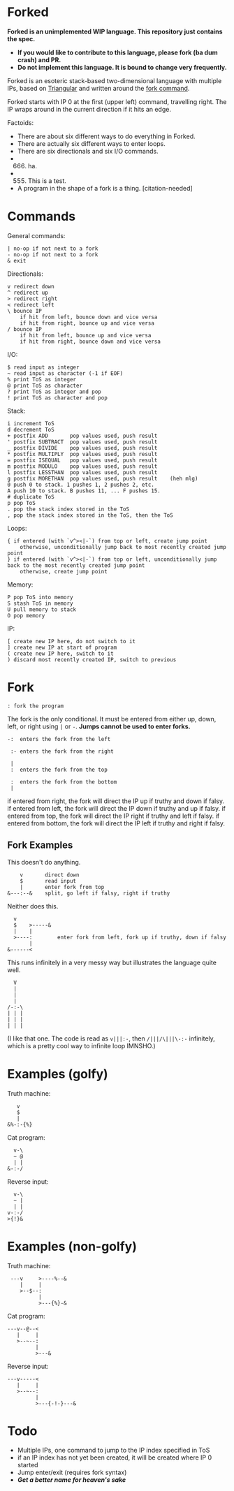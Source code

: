 # Forked

**Forked is an unimplemented WIP language. This repository just contains the spec.**

 - **If you would like to contribute to this language, please fork (ba dum crash) and PR.**
 - **Do not implement this language. It is bound to change very frequently.**

Forked is an esoteric stack-based two-dimensional language with multiple IPs, based on [Triangular](//git.io/triangular) and written around the [fork command](#fork).

Forked starts with IP 0 at the first (upper left) command, travelling right. The IP wraps around in the current direction if it hits an edge.

Factoids:

 - There are about six different ways to do everything in Forked.
 - There are actually six different ways to enter loops.
 - There are six directionals and six I/O commands.
 - 666. ha.
 - 555. This is a test.
 - A program in the shape of a fork is a thing. \[citation-needed\]

# Commands

General commands:

    | no-op if not next to a fork
    - no-op if not next to a fork
    & exit

Directionals:

    v redirect down
    ^ redirect up
    > redirect right
    < redirect left
    \ bounce IP
        if hit from left, bounce down and vice versa
        if hit from right, bounce up and vice versa
    / bounce IP
        if hit from left, bounce up and vice versa
        if hit from right, bounce down and vice versa

I/O:

    $ read input as integer
    ~ read input as character (-1 if EOF)
    % print ToS as integer
    @ print ToS as character
    ? print ToS as integer and pop
    ! print ToS as character and pop

Stack:

    i increment ToS
    d decrement ToS
    + postfix ADD       pop values used, push result
    ' postfix SUBTRACT  pop values used, push result
    _ postfix DIVIDE    pop values used, push result
    * postfix MULTIPLY  pop values used, push result
    = postfix ISEQUAL   pop values used, push result
    m postfix MODULO    pop values used, push result
    l postfix LESSTHAN  pop values used, push result
    g postfix MORETHAN  pop values used, push result    (heh mlg)
    0 push 0 to stack. 1 pushes 1, 2 pushes 2, etc.
    A push 10 to stack. B pushes 11, ... F pushes 15.
    # duplicate ToS
    p pop ToS
    . pop the stack index stored in the ToS
    , pop the stack index stored in the ToS, then the ToS
    

Loops:

    { if entered (with `v^><|-`) from top or left, create jump point
        otherwise, unconditionally jump back to most recently created jump point
    } if entered (with `v^><|-`) from top or left, unconditionally jump back to the most recently created jump point
        otherwise, create jump point

Memory:

    P pop ToS into memory
    S stash ToS in memory
    U pull memory to stack
    O pop memory

IP:

    [ create new IP here, do not switch to it
    ] create new IP at start of program
    ( create new IP here, switch to it
    ) discard most recently created IP, switch to previous

# Fork

    : fork the program

The fork is the only conditional. It must be entered from either up, down, left, or right using `|` or `-`. **Jumps cannot be used to enter forks.**

    -:  enters the fork from the left

     :- enters the fork from the right

     |
     :  enters the fork from the top

     :  enters the fork from the bottom
     |

if entered from right, the fork will direct the IP up if truthy and down if falsy.
if entered from left, the fork will direct the IP down if truthy and up if falsy.
if entered from top, the fork will direct the IP right if truthy and left if falsy.
if entered from bottom, the fork will direct the IP left if truthy and right if falsy.

## Fork Examples

This doesn't do anything.

        v       direct down
        $       read input
        |       enter fork from top
    &---:--&    split, go left if falsy, right if truthy

Neither does this.

      v
      $    >-----&
      |    |
      >----:        enter fork from left, fork up if truthy, down if falsy
           |
    &------<

This runs infinitely in a very messy way but illustrates the language quite well.

      V
      |
      |
      |
    /-:-\
    | | |
    | | |
    | | |

(I like that one. The code is read as `v|||:-`, then `/|||/\|||\-:-` infinitely, which is a pretty cool way to infinite loop IMNSHO.)

# Examples (golfy)

Truth machine:

       v
       $
       |
    &%-:-{%}

Cat program:

      v-\
      ~ @
      | | 
    &-:-/

Reverse input:

      v-\
      ~ |
      | |
    v-:-/
    >{!}&

# Examples (non-golfy)

Truth machine:

     ---v     >----%--&
        |     |
        >--$--:
              |
              >---{%}-&

Cat program:

    ---v--@--<
       |     |
       >--~--:
             |
             >---&

Reverse input:

    ---v-----<
       |     |
       >--~--:
             |
             >---{-!-}---&

# Todo

 - Multiple IPs, one command to jump to the IP index specified in ToS
 - if an IP index has not yet been created, it will be created where IP 0 started
 - Jump enter/exit (requires fork syntax)
 - ***Get a better name for heaven's sake***
